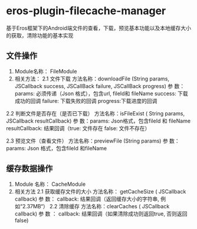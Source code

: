 # eros-plugin-filecache-manager
基于Eros框架下的Android端文件的查看，下载，预览基本功能以及本地缓存大小的获取，清除功能的基本实现

## 文件操作
 1.	Module名称： FileModule
 2.	相关方法：
   2.1	文件下载
        方法名称：downloadFile (String params,  
                               JSCallback success, 
                               JSCallBack failure, 
                               JSCallBack progress)
        参   数： params:  必须传递（Json 格式），包含url,  fileId和 fileName
                 success: 下载成功的回调
                 failure: 下载失败的回调
                 progress:下载进度的回调

   2.2 判断文件是否存在（是否已下载）
       方法名称：isFileExist ( String params, JSCallback resultCallback)
       参    数：params: Json格式，包含fileId 和 fileName
              resultCallback: 结果回调（true: 文件存在 false: 文件不存在）

   2.3	预览文件（查看文件）
        方法名称：previewFile (String params)
        参    数：params: Json 格式，包含fileId 和fileName

## 缓存数据操作
  1.	Module 名称： CacheModule
  2.	相关方法
    2.1	获取缓存文件的大小
        方法名称： getCacheSize  ( JSCallback  callback)
        参    数： callback: 结果回调（返回缓存大小的字符串, 例如“2.37MB“）
    2.2	清除缓存
        方法名称：clearCaches ( JSCallback callback)
        参   数 ： callback: 结果回调（如果清除成功则返回true, 否则返回false)
